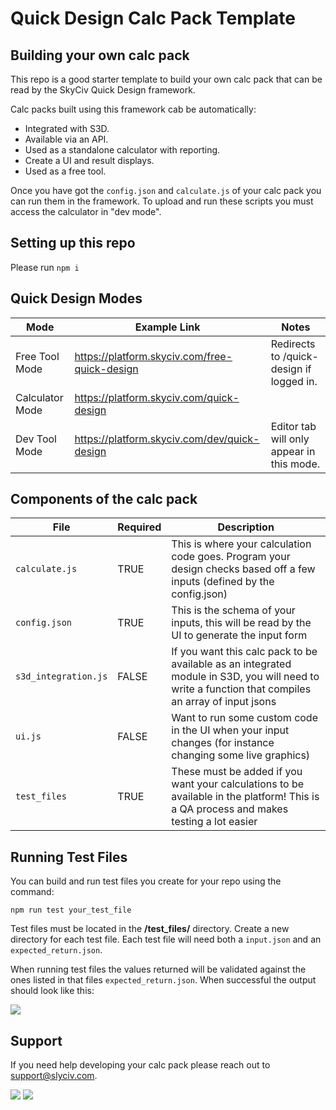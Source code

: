 # Quick Design Calc Pack Template
## Building your own calc pack
This repo is a good starter template to build your own calc pack that can be read by the SkyCiv Quick Design framework.

Calc packs built using this framework cab be automatically:

- Integrated with S3D.
- Available via an API.
- Used as a standalone calculator with reporting.
- Create a UI and result displays.
- Used as a free tool.

Once you have got the `config.json` and `calculate.js` of your calc pack you can run them in the framework. To upload and run these scripts you must access the calculator in "dev mode".

## Setting up this repo

Please run `npm i`

## Quick Design Modes

Mode | Example Link | Notes
--- | --- | ---
Free Tool Mode | https://platform.skyciv.com/free-quick-design | Redirects to /quick-design if logged in.
Calculator Mode | https://platform.skyciv.com/quick-design | 
Dev Tool Mode | https://platform.skyciv.com/dev/quick-design | Editor tab will only appear in this mode.

## Components of the calc pack

File | Required | Description 
--- | --- | --- 
`calculate.js` | TRUE | This is where your calculation code goes. Program your design checks based off a few inputs (defined by the config.json) 
`config.json `| TRUE |This is the schema of your inputs, this will be read by the UI to generate the input form
`s3d_integration.js` | FALSE | If you want this calc pack to be available as an integrated module in S3D, you will need to write a function that compiles an array of input jsons
`ui.js` | FALSE | Want to run some custom code in the UI when your input changes (for instance changing some live graphics)
`test_files` | TRUE | These must be added if you want your calculations to be available in the platform! This is a QA process and makes testing a lot easier

## Running Test Files

You can build and run test files you create for your repo using the command: 

`npm run test your_test_file`

Test files must be located in the **/test_files/** directory.
Create a new directory for each test file. Each test file will need both a `input.json` and an `expected_return.json`.

When running test files the values returned will be validated against the ones listed in that files `expected_return.json`. When successful the output should look like this:

![](https://skyciv.com/wp-content/uploads/2023/02/SuccessfulTestExample.png)

## Support

If you need help developing your calc pack please reach out to support@slyciv.com.

![](https://platform.skyciv.com/storage/images/logo-pack/SkyCiv_Logo_Dark_Poweredby.png#gh-dark-mode-only)
![](https://platform.skyciv.com/storage/images/logo-pack/SkyCiv_Logo_NoTagline_220px.png#gh-light-mode-only)
